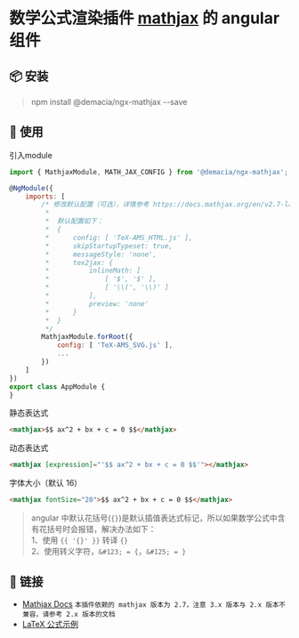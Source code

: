 # 数学公式渲染插件 [mathjax](https://www.mathjax.org/) 的 angular 组件

## 📦 安装

> npm install @demacia/ngx-mathjax --save

## 🔨 使用

引入module

``` js
import { MathjaxModule, MATH_JAX_CONFIG } from '@demacia/ngx-mathjax';

@NgModule({
    imports: [
        /* 修改默认配置（可选），详情参考 https://docs.mathjax.org/en/v2.7-latest/configuration.html
         *
         *  默认配置如下：
         *  {
         *      config: [ 'TeX-AMS_HTML.js' ],
         *      skipStartupTypeset: true,
         *      messageStyle: 'none',
         *      tex2jax: {
         *          inlineMath: [
         *              [ '$', '$' ],
         *              [ '\\(', '\\)' ]
         *          ],
         *          preview: 'none'
         *      }
         *  }
         */
        MathjaxModule.forRoot({
            config: [ 'TeX-AMS_SVG.js' ],
            ...
        })
    ]
})
export class AppModule {
}
```

静态表达式

``` html
<mathjax>$$ ax^2 + bx + c = 0 $$</mathjax>
```

动态表达式

``` html
<mathjax [expression]="'$$ ax^2 + bx + c = 0 $$'"></mathjax>
```

字体大小（默认 16）

``` html
<mathjax fontSize="20">$$ ax^2 + bx + c = 0 $$</mathjax>
```

> angular 中默认花括号(`{}`)是默认插值表达式标记，所以如果数学公式中含有花括号时会报错，解决办法如下：  
> 1、使用 `{{ '{}' }}` 转译 `{}`  
> 2、使用转义字符，`&#123; = {`，`&#125; = }`

## 🔗 链接
- [Mathjax Docs](https://docs.mathjax.org/en/v2.7-latest/index.html) 
`本插件依赖的 mathjax 版本为 2.7，注意 3.x 版本与 2.x 版本不兼容，请参考 2.x 版本的文档`
- [LaTeX 公式示例](https://www.jianshu.com/p/a7fa1ed4ca20)